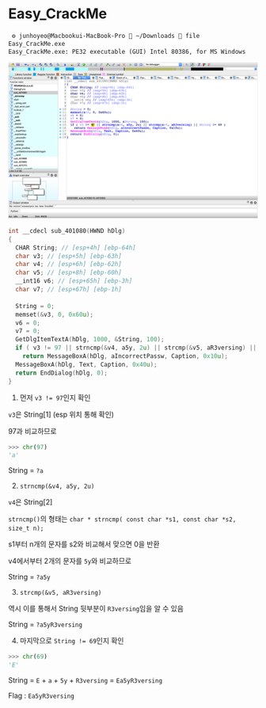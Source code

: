 # Easy_CrackMe

```
 ⚙ junhoyeo@Macbookui-MacBook-Pro  ~/Downloads  file Easy_CrackMe.exe
Easy_CrackMe.exe: PE32 executable (GUI) Intel 80386, for MS Windows
```

![quick analysis with ida](./1.png)

```c
int __cdecl sub_401080(HWND hDlg)
{
  CHAR String; // [esp+4h] [ebp-64h]
  char v3; // [esp+5h] [ebp-63h]
  char v4; // [esp+6h] [ebp-62h]
  char v5; // [esp+8h] [ebp-60h]
  __int16 v6; // [esp+65h] [ebp-3h]
  char v7; // [esp+67h] [ebp-1h]

  String = 0;
  memset(&v3, 0, 0x60u);
  v6 = 0;
  v7 = 0;
  GetDlgItemTextA(hDlg, 1000, &String, 100);
  if ( v3 != 97 || strncmp(&v4, a5y, 2u) || strcmp(&v5, aR3versing) || String != 69 )
    return MessageBoxA(hDlg, aIncorrectPassw, Caption, 0x10u);
  MessageBoxA(hDlg, Text, Caption, 0x40u);
  return EndDialog(hDlg, 0);
}
```

1. 먼저 `v3 != 97`인지 확인

`v3`은 String[1] (esp 위치 통해 확인)

97과 비교하므로

```py
>>> chr(97)
'a'
```

String = `?a`

2. `strncmp(&v4, a5y, 2u)`

`v4`은 String[2]

`strncmp()`의 형태는 `char * strncmp( const char *s1, const char *s2, size_t n);`

s1부터 n개의 문자를 s2와 비교해서 맞으면 0을 반환

v4에서부터 2개의 문자를 `5y`와 비교하므로

String = `?a5y`

3. `strcmp(&v5, aR3versing)`

역시 이를 통해서 String 뒷부분이 `R3versing`임을 알 수 있음

String = `?a5yR3versing`

4. 마지막으로 `String != 69`인지 확인

```py
>>> chr(69)
'E'
```

String = `E` + `a` + `5y` + `R3versing` = `Ea5yR3versing`

Flag : `Ea5yR3versing`
